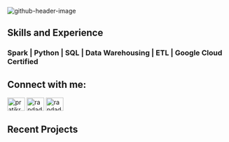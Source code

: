 
![github-header-image](https://github.com/pratik3848/pratik3848/assets/41427089/6a0694ac-1ace-41eb-9c7c-c12a5c75f097)

## Skills and Experience
### Spark | Python | SQL | Data Warehousing | ETL | Google Cloud Certified

## Connect with me:
<p align="left">
<a href="https://linkedin.com/in/pratikrandad" target="blank"><img align="center" src="https://raw.githubusercontent.com/rahuldkjain/github-profile-readme-generator/master/src/images/icons/Social/linked-in-alt.svg" alt="pratikrandad" height="30" width="40" /></a>
<a href="https://www.hackerrank.com/randadpratik456" target="blank"><img align="center" src="https://raw.githubusercontent.com/rahuldkjain/github-profile-readme-generator/master/src/images/icons/Social/hackerrank.svg" alt="randadpratik456" height="30" width="40" /></a>
<a href="https://www.leetcode.com/randadpratik456" target="blank"><img align="center" src="https://raw.githubusercontent.com/rahuldkjain/github-profile-readme-generator/master/src/images/icons/Social/leet-code.svg" alt="randadpratik456" height="30" width="40" /></a>
</p>

## Recent Projects

